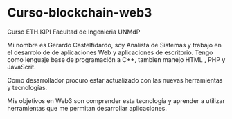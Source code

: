 # Curso-blockchain-web3
Curso ETH.KIPI Facultad de Ingenieria UNMdP

Mi  nombre es Gerardo Castelfidardo, soy Analista de Sistemas y trabajo en el desarrolo de de aplicaciones Web y aplicaciones de escritorio. 
Tengo como lenguaje base de programación a C++, tambien manejo HTML , PHP y JavaScrit.

Como desarrollador procuro estar actualizado con las nuevas herramientas y tecnologías.

Mis objetivos en Web3 son comprender esta tecnología y aprender a utilizar herramientas que me permitan desarrollar aplicaciones. 
